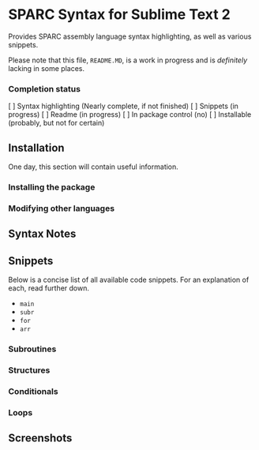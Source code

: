 # SPARC Syntax for Sublime Text 2
Provides SPARC assembly language syntax highlighting, as well as various snippets.

Please note that this file, `README.MD`, is a work in progress and is *definitely* lacking in some places.

### Completion status
[ ] Syntax highlighting (Nearly complete, if not finished)
[ ] Snippets (in progress)
[ ]	Readme (in progress)
[ ]	In package control (no)
[ ]	Installable (probably, but not for certain)

## Installation
One day, this section will contain useful information.
### Installing the package
### Modifying other languages

## Syntax Notes

## Snippets
Below is a concise list of all available code snippets. For an explanation of each, read further down.

- `main`
- `subr`
- `for`
- `arr`

### Subroutines
### Structures
### Conditionals
### Loops

## Screenshots
